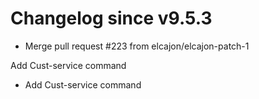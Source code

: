 # Changelog since v9.5.3
- Merge pull request #223 from elcajon/elcajon-patch-1

Add Cust-service command 
- Add Cust-service command 
